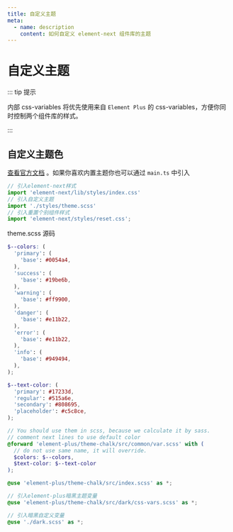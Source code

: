 ```yaml
---
title: 自定义主题
meta:
  - name: description
    content: 如何自定义 element-next 组件库的主题
---
```


# 自定义主题

::: tip 提示

内部 css-variables 将优先使用来自 `Element Plus` 的 css-variables，方便你同时控制两个组件库的样式。

:::

## 自定义主题色

[查看官方文档](https://element-plus.gitee.io/en-US/guide/theming.html#change-theme-color-since-1-1-0-beta-1) 。如果你喜欢内置主题你也可以通过 `main.ts` 中引入

```ts
// 引入element-next样式
import 'element-next/lib/styles/index.css'
// 引入自定义主题
import './styles/theme.scss'
// 引入重置个别组件样式
import 'element-next/styles/reset.css';
```

theme.scss 源码

```scss
$--colors: (
  'primary': (
    'base': #0054a4,
  ),
  'success': (
    'base': #19be6b,
  ),
  'warning': (
    'base': #ff9900,
  ),
  'danger': (
    'base': #e11b22,
  ),
  'error': (
    'base': #e11b22,
  ),
  'info': (
    'base': #949494,
  ),
);

$--text-color: (
  'primary': #17233d,
  'regular': #515a6e,
  'secondary': #808695,
  'placeholder': #c5c8ce,
);

// You should use them in scss, because we calculate it by sass.
// comment next lines to use default color
@forward 'element-plus/theme-chalk/src/common/var.scss' with (
  // do not use same name, it will override.
  $colors: $--colors,
  $text-color: $--text-color
);

@use 'element-plus/theme-chalk/src/index.scss' as *;

// 引入element-plus暗黑主题变量
@use 'element-plus/theme-chalk/src/dark/css-vars.scss' as *;

// 引入暗黑自定义变量
@use './dark.scss' as *;
```
